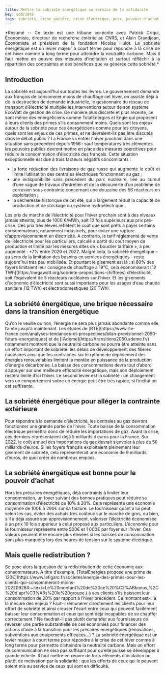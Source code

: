 ```yaml
---
title: Mettre la sobriété énergétique au service de la solidarité
key: sobrieté
tags: sobriété, crise gazière, crise électrique, prix, pouvoir d'achat.
---
```


<span class="summary" style="display:block; text-align: justify">
*Résumé -- Ce texte est une tribune co-écrite avec Patrick Criqui, Économiste, directeur de recherche émérite au CNRS, et Alain Grandjean, Économiste et président de la fondation Nicolas Hulot. La sobriété énergétique est un levier majeur à court terme pour répondre à la crise de cet hiver comme à long terme pour atteindre la neutralité carbone. Mais il faut mettre en oeuvre des mesures d'incitation et surtout réfléchir à la répartition des contraintes et des bénéfices que va générée cette sobriété.*
</span>
<!--more-->


## Introduction
<span class="mytext">
La sobriété est aujourd’hui sur toutes les lèvres. Le gouvernement demande aux français de consommer moins de chauffage cet hiver, on assiste déjà à de la destruction de demande industrielle, le gestionnaire du réseau de transport d’électricité multiplie les interventions autour de son système EcoWatt de gestion de crise. De manière plus discrète et plus récente, ce sont même des énergéticiens comme TotalEnergies et Engie qui proposent à leurs clients des primes s’ils consomment moins. Quels sont les enjeux autour de la sobriété pour ces énergéticiens comme pour les citoyens, quels sont les enjeux de ces primes, et ne devraient-ils pas être discutés dans le débat public ?
</span>

<span class="mytext">
La France va entrer l’hiver prochain dans une situation sans précédent depuis 1956 : sauf températures très clémentes, les pouvoirs publics devront mettre en place des mesures coercitives pour réduire la consommation d’électricité des français. Cette situation exceptionnelle est due à trois facteurs négatifs concomitants :
</span>


<div class="text" style="display:block; text-align: justify">
<ul> <li>
la forte réduction des livraisons de gaz russe qui augmente le coût et limite l’utilisation des centrales électriques fonctionnant au gaz ;
</li>
<li>
une indisponibilité sans précédent du parc nucléaire, liée au cumul d’une vague de travaux d’entretien et de la découverte d’un problème de corrosion sous contrainte concernant une douzaine des 56 réacteurs en exploitation ;
</li>
<li>
la sécheresse historique de cet été, qui a largement réduit la capacité de production et de stockage du système hydroélectrique.
</li>
</ul>
</div>

<span class="mytext">
Les prix de marché de l’électricité pour l’hiver prochain sont à des niveaux jamais atteints, plus de 1000 €/MWh, soit 10 fois supérieurs aux prix pré-crise. Ces prix très élevés reflètent le coût que sont prêts à payer certains consommateurs, notamment industriels, pour éviter une rupture d’approvisionnement en électricité. A contrario, le tarif réglementé de vente de l’électricité pour les particuliers, calculé à partir du coût moyen de production et limité par les mesures dites de « bouclier tarifaire », a peu augmenté : +7% entre 2020 et 2022.
</span>


<span class="mytext">
Malgré cela, la sobriété énergétique – au sens de la limitation des besoins en services énergétiques – reste aujourd’hui très peu mobilisée. Et pourtant le gisement est là : si 80% des foyers limitaient leur consigne de chauffage à 19°C, cela économiserait [12 TWh](https://negawatt.org/sobriete-propositions-chiffrees) d’électricité, soit l’équivalent de 5 réacteurs nucléaires sur l’hiver. Et les gisements d’économie d’électricité sont aussi importants pour les usages d’eau chaude sanitaire (12 TWh) et électrodomestiques (20 TWh).
</span>

## La sobriété énergétique, une brique nécessaire dans la transition énergétique

<span class="mytext">
Qu’on le veuille ou non, l’énergie ne sera plus jamais abondante comme elle l’a été jusqu’à maintenant. Les études de [RTE](https://www.rte-france.com/analyses-tendances-et-prospectives/bilan-previsionnel-2050-futurs-energetiques) et de [l’Ademe](https://transitions2050.ademe.fr/) notamment montrent que la neutralité carbone ne pourra être atteinte sans un effort important de sobriété: les délais de développement des filières nucléaires ainsi que les contraintes sur le rythme de déploiement des énergies renouvelables limitent la montée en puissance de la production d’énergie décarbonée. La baisse des consommations devra tout d’abord s’appuyer sur une meilleure efficacité énergétique, mais son déploiement restera limité d’ici l’hiver. Le second levier est la sobriété : un changement vers un comportement sobre en énergie peut être très rapide, si l’incitation est suffisante.
</span>

## La sobriété énergétique pour alléger la contrainte extérieure

<span class="mytext">
Pour répondre à la demande d’électricité, les centrales au gaz devront fonctionner une grande partie de l’hiver. Toute baisse de la consommation électrique permettra donc de réduire les importations de gaz. Avant la crise, ces derniers représentaient déjà 5 milliards d’euros pour la France. Sur 2022, le coût annuel des importations de gaz devrait s’envoler à plus de 50 milliards d’euros. Si les foyers français exploitaient pleinement leur gisement de sobriété, cela représenterait une économie de 9 milliards d’euros, de quoi créer de nombreux emplois.
</span>

## La sobriété énergétique est bonne pour le pouvoir d’achat

<span class="mytext">
Hors les précaires énergétiques, déjà contraints à limiter leur consommation, un foyer suivant des bonnes pratiques peut réduire sa consommation d’électricité de 10% à 20%. Cela représente une économie moyenne de 100€ à 200€ sur sa facture. Le fournisseur quant à lui peut, selon les cas, éviter des achats très coûteux sur le marché de gros, ou bien, s'il a déjà assuré son approvisionnement, valoriser l’électricité économisée à un prix 10 fois supérieur à celui proposé aux particuliers. L’économie pour le fournisseur représente entre 500€ et 1 000€ par foyer sur l’hiver. Ces valeurs peuvent être encore plus élevées si les baisses de consommation sont plus marquées lors des heures de tension sur le système électrique.
</span>

## Mais quelle redistribution ? 

<span class="mytext">
Se pose alors la question de la redistribution de cette économie aux consommateurs. A titre d’exemple, [TotalEnergies propose une prime de 120€](https://www.lefigaro.fr/societes/energie-des-primes-pour-les-clients-qui-consommeront-moins-20220928#:~:text=Le%20montant%20de%20ce%20%C2%ABbonus,%2C%20d'apr%C3%A8s%20le%20groupe.) à ses clients s’ils baissent leur consommation de 20% par rapport à l’hiver précédent. Ce montant est-il à la mesure des enjeux ? Faut-il rémunérer directement les clients pour leur effort de sobriété et ainsi creuser l'écart entre ceux qui peuvent facilement baisser leur consommation et ceux qui sont déjà incapables de se chauffer correctement ? Ne faudrait-il pas plutôt demander aux fournisseurs de reverser une partie substantielle de ces économies pour financer des actions d’aide à la transition pour les précaires énergétiques (rénovations, subventions aux équipements efficaces…) ?
</span>

<span class="mytext">
La sobriété énergétique est un levier majeur à court terme pour répondre à la crise de cet hiver comme à long terme pour permettre d’atteindre la neutralité carbone. Mais un effort de communication ne sera pas suffisant pour qu’elle puisse se développer à grande échelle. Il faut mettre en œuvre de forts éléments d’incitation ou plutôt de motivation par la solidarité : que les efforts de ceux qui le peuvent soient mis au service de ceux qui sont en difficulté.
</span>
